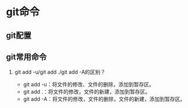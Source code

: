 # git命令

## git配置

## git常用命令

1. git add -u/git add ./git add -A的区别？
   
   * git add -u：将文件的修改、文件的删除，添加到暂存区。
   * git add .：将文件的修改，文件的新建，添加到暂存区。
   * git add -A：将文件的修改，文件的删除，文件的新建，添加到暂存区。